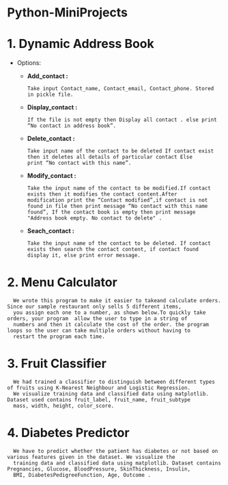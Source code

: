 # Python-MiniProjects

# 1. Dynamic Address Book 
  - Options:
      - **Add_contact :**
      
            Take input Contact_name, Contact_email, Contact_phone. Stored in pickle file.
      - **Display_contact :**
            
            If the file is not empty then Display all contact . else print “No contact in address book”.
      - **Delete_contact :**
            
            Take input name of the contact to be deleted If contact exist then it deletes all details of particular contact Else 
            print “No contact with this name”.
      - **Modify_contact :**
            
            Take the input name of the contact to be modified.If contact exists then it modifies the contact content.After 
            modification print the “Contact modified”,if contact is not found in file then print message “No contact with this name 
            found”, If the contact book is empty then print message "Address book empty. No contact to delete" .
      - **Seach_contact :**
            
            Take the input name of the contact to be deleted. If contact exists then search the contact content, if contact found 
            display it, else print error message.

# 2. Menu Calculator
      
      We wrote this program to make it easier to takeand calculate orders. Since our sample restaurant only sells 5 different items,
      you assign each one to a number, as shown below.To quickly take orders, your program  allow the user to type in a string of 
      numbers and then it calculate the cost of the order. the program loops so the user can take multiple orders without having to
      restart the program each time.

# 3. Fruit Classifier
      
      We had trained a classifier to distinguish between different types of fruits using K-Nearest Neighbour and Logistic Regression.
      We visualize training data and classified data using matplotlib. Dataset used contains fruit_label, fruit_name, fruit_subtype 
      mass, width, height, color_score.
      
# 4. Diabetes Predictor

      We have to predict whether the patient has diabetes or not based on various features given in the dataset. We visualize the 
      training data and classified data using matplotlib. Dataset contains Pregnancies, Glucose, BloodPressure, SkinThickness, Insulin,
      BMI, DiabetesPedigreeFunction, Age, Outcome .
      
